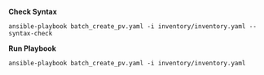 **Check Syntax**

    ansible-playbook batch_create_pv.yaml -i inventory/inventory.yaml --syntax-check

**Run Playbook**

    ansible-playbook batch_create_pv.yaml -i inventory/inventory.yaml
